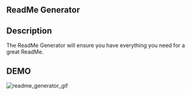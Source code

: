 ## ReadMe Generator 

      
## Description 
The ReadMe Generator will ensure you have everything you need for a great ReadMe.

 ## DEMO
  ![readme_generator_gif](/readMe.gif)
